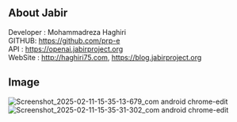 ## About Jabir
Developer : Mohammadreza Haghiri<br>
GITHUB: https://github.com/prp-e<br>
API : https://openai.jabirproject.org<br>
WebSite : http://haghiri75.com, https://blog.jabirproject.org

## Image
![Screenshot_2025-02-11-15-35-13-679_com android chrome-edit](https://github.com/user-attachments/assets/0bb0ebe0-c20c-4d3c-90f8-4f8d8606d7a5)
![Screenshot_2025-02-11-15-35-31-302_com android chrome-edit](https://github.com/user-attachments/assets/6a192f6e-08d9-4cb3-8074-b63c96bf4443)
